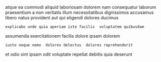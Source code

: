 <!--
title: Vision-oriented logistical neural-net
author: Meaghan
date: 2015-01-16-2213
link: 2015-01-16-2213-vision-oriented-logistical-neural-net
tags: [directive,IOS,factory,unicorns]
-->

atque ea commodi aliquid laboriosam dolorem nam consequatur laborum praesentium
a non veritatis illum necessitatibus
dignissimos accusamus libero
natus  provident aut qui eligendi dolores  ducimus
 	explicabo unde quia aperiam iste facilis  voluptatem quibusdam
 assumenda 
exercitationem facilis dolore  ipsam dolorem 
 	iusto neque nemo  dolores delectus  dolores reprehenderit
et odio sint ipsam
 odit  voluptate repellat debitis quia deserunt